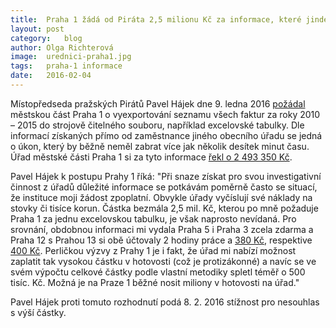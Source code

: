 ```yaml
---
title:	Praha 1 žádá od Piráta 2,5 milionu Kč za informace, které jinde dostal zadarmo
layout:	post
category:	blog
author:	Olga Richterová
image:	urednici-praha1.jpg
tags:	praha-1 informace
date:	2016-02-04
---
```


Místopředseda pražských Pirátů Pavel Hájek dne 9. ledna 2016 [požádal](https://github.com/pirati-cz/webpraha/blob/gh-pages/assets/static/praha-1.jpg) městskou část Praha 1 o vyexportování seznamu všech faktur za roky 2010 – 2015 do strojově čitelného souboru, například excelovské tabulky. Dle informací získaných přímo od zaměstnance jiného obecního úřadu se jedná o úkon, který by běžně neměl zabrat více jak několik desítek minut času. Úřad městské části Praha 1 si za tyto informace [řekl o 2 493 350 Kč](https://github.com/pirati-cz/webpraha/blob/gh-pages/assets/static/praha-1b.jpg).

Pavel Hájek k postupu Prahy 1 říká: "Při snaze získat pro svou investigativní činnost z úřadů důležité informace se potkávám poměrně často se situací, že instituce moji žádost zpoplatní. Obvykle úřady vyčíslují své náklady na stovky či tisíce korun. Částka bezmála 2,5 mil. Kč, kterou po mně požaduje Praha 1 za jednu excelovskou tabulku, je však naprosto nevídaná. Pro srovnání, obdobnou informaci mi vydala Praha 5 i Praha 3 zcela zdarma a Praha 12 s Prahou 13 si obě účtovaly 2 hodiny práce a [380 Kč](https://github.com/pirati-cz/webpraha/blob/gh-pages/assets/static/praha-12.pdf), respektive [400 Kč](https://github.com/pirati-cz/webpraha/blob/gh-pages/assets/static/praha-13.pdf). Perličkou výzvy z Prahy 1 je i fakt, že úřad mi nabízí možnost zaplatit tak vysokou částku v hotovosti (což je protizákonné) a navíc se ve svém výpočtu celkové částky podle vlastní metodiky spletl téměř o 500 tisíc. Kč. Možná je na Praze 1 běžné nosit miliony v hotovosti na úřad."

Pavel Hájek proti tomuto rozhodnutí podá 8. 2. 2016 stížnost pro nesouhlas s výší částky.
